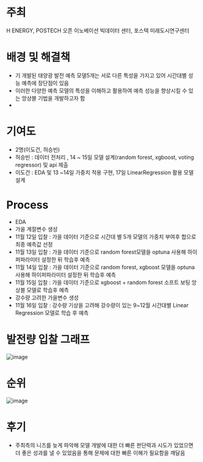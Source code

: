 # 주최
H ENERGY, POSTECH 오픈 이노베이션 빅데이터 센터, 포스텍 미래도시연구센터

# 배경 및 해결책
- 기 개발된 태양광 발전 예측 모델5개는 서로 다른 특성을 가지고 있어 시간대별 성능 예측에 장단점이 있음
- 이러한 다양한 예측 모델의 특성을 이해하고 활용하여 예측 성능을 향상시킬 수 있는 앙상블 기법을 개발하고자 함
- 
# 기여도
- 2명(이도건, 허승빈)
- 허승빈 : 데이터 전처리 , 14 ~ 15일 모델 설계(random forest, xgboost, voting regressor) 및 api 제출
- 이도건 : EDA 및 13 ~14일 가중치 적용 구현, 17일 LinearRegression 활용 모델 설계
  
# Process
- EDA
- 가을 계절변수 생성
- 11월 12일 입찰 : 가을 데이터 기준으로 시간대 별 5개 모델의 가중치 부여후 합으로 최종 예측값 선정
- 11월 13일 입찰 : 가을 데이터 기준으로 random forest모델을 optuna 사용해 하이퍼파라미터 설정한 뒤 학습후 예측
- 11월 14일 입찰 : 가을 데이터 기준으로 random forest, xgboost 모델을 optuna 사용해 하이퍼파라미터 설정한 뒤 학습후 예측
- 11월 15일 입찰 : 가을 데이터 기준으로 xgboost + random forest 소프트 보팅 앙상블 모델로 학습후 예측
- 강수량 고려한 가을변수 생성
- 11월 16일 입찰 : 강수량 기상을 고려해 강수량이 있는 9~12월 시간대별 Linear Regression 모델로 학습 후 예측
  
# 발전량 입찰 그래프
![image](https://github.com/seung-bin99/project/assets/153293674/4bc86eb4-e7a6-497d-b63a-25df706455ec)

# 순위
![image](https://github.com/seung-bin99/project/assets/153293674/cf9f8a8d-37db-4868-b8ca-f5ca42a5b01a)

# 후기
- 주최측의 니즈를 늦게 파악해 모델 개발에 대한 더 빠른 판단력과 시도가 있었으면 더 좋은 성과를 낼 수 있었음을 통해 문제에 대한 빠른 이해가 필요함을 깨달음
